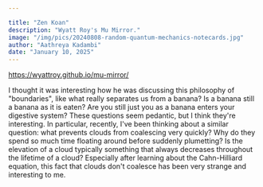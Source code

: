 ```yaml
---

title: "Zen Koan"
description: "Wyatt Roy's Mu Mirror."
image: "/img/pics/20240808-random-quantum-mechanics-notecards.jpg"
author: "Aathreya Kadambi"
date: "January 10, 2025"
---
```


https://wyattroy.github.io/mu-mirror/

I thought it was interesting how he was discussing this philosophy of "boundaries", like what really separates us from a banana? Is a banana still a banana as it is eaten? Are you still just you as a banana enters your digestive system? These questions seem pedantic, but I think they're interesting. In particular, recently, I've been thinking about a similar question: what prevents clouds from coalescing very quickly? Why do they spend so much time floating around before suddenly plumetting? Is the elevation of a cloud typically something that always decreases throughout the lifetime of a cloud? Especially after learning about the Cahn-Hilliard equation, this fact that clouds don't coalesce has been very strange and interesting to me.
